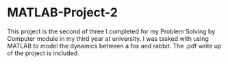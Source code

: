 # MATLAB-Project-2
This project is the second of three I completed for my Problem Solving by Computer module in my third year at university. I was tasked with using MATLAB to model the dynamics between a fox and rabbit. The .pdf write up of the project is included.
